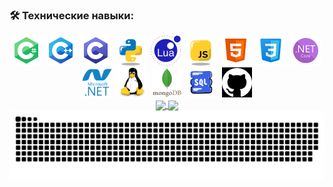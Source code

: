 ### :hammer_and_wrench: Технические навыки:
<div align="center">
  <img src="Icons/TECH_CS.png" title="C#" alt="C#"/>&nbsp;
  <img src="Icons/TECH_CPP.png" title="C++" alt="C++"/>&nbsp;
  <img src="Icons/TECH_C.png" title="C" alt="C"/>&nbsp;
  <img src="Icons/TECH_Python.png" title="Python" alt="Python"/>&nbsp;
  <img src="Icons/TECH_LUA.png" title="LUA" alt="LUA"/>&nbsp;
  <img src="Icons/TECH_Javascript.png" title="Javascript" alt="Javascript"/>&nbsp;
  <img src="Icons/TECH_HTML.png" title="HTML" alt="HTML"/>&nbsp;
  <img src="Icons/TECH_CSS.png" title="CSS" alt="CSS"/>&nbsp;
  <img src="Icons/TECH_NETCORE.png" title="ASP.NET Core" alt="ASP.NET Core"/>&nbsp;
  <img src="Icons/TECH_DOTNET.svg" title=".NET" alt=".NET" width="48" height="48"/>&nbsp;
  <img src="Icons/TECH_Linux.svg" title="Linux" alt="Linux" width="48" height="48"/>&nbsp;
  <img src="Icons/TECH_Mongodb.svg" title="MongoDB" alt="MongoDB" width="48" height="48"/>&nbsp;
  <img src="Icons/TECH_SQL.png" title="SQL" alt="SQL" width="48" height="48"/>&nbsp;
  <img src="Icons/TECH_GIT.png" title="GIT" alt="GIT" width="48" height="48"/>
  <div align="center">
      <a href="https://github.com/anuraghazra/convoychat">
          <img height=200 align="center" src="https://github-readme-stats.vercel.app/api/top-langs?username=Vik154&layout=compact&langs_count=8&card_width=320&theme=github_dark&hide_border=true&locale=ru&custom_title=Часто%20используемые%20языки" />
      </a>
      <a href="https://github.com/anuraghazra/github-readme-stats">                                                    
          <img height=200 align="center" src="https://github-readme-stats.vercel.app/api?username=Vik154&theme=github_dark&rank_icon=github&hide_border=true&locale=ru&custom_title=Статистика%20GitHub" />
      </a>
  </div>
</div>

<!-- ЗМЕЙКА -->
<picture>
  <source media="(prefers-color-scheme: dark)" srcset="https://github.com/Vik154/Vik154/blob/output/github-contribution-grid-snake-dark.svg">
  <source media="(prefers-color-scheme: light)" srcset="https://github.com/Vik154/Vik154/blob/output/github-contribution-grid-snake.svg">
  <img alt="Shows shake" src="https://github.com/Vik154/Vik154/blob/output/github-contribution-grid-snake-dark.svg">
</picture>
<!-- ЗМЕЙКА -->
